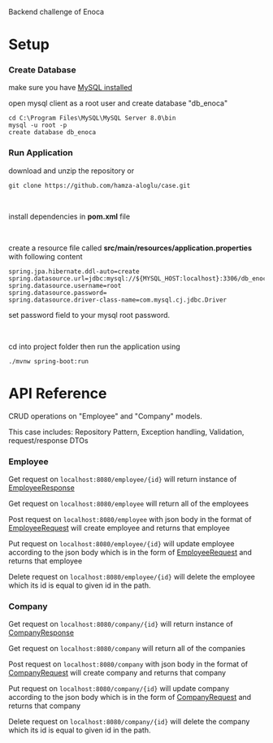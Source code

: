 Backend challenge of Enoca
<br>
# Setup

### Create Database
  make sure you have [MySQL installed](https://dev.mysql.com/downloads/installer/)
  
  open mysql client as a root user and create database "db_enoca"
  ```
  cd C:\Program Files\MySQL\MySQL Server 8.0\bin
  mysql -u root -p
  create database db_enoca
  ``` 
 
 ### Run Application
download and unzip the repository or 
```
git clone https://github.com/hamza-aloglu/case.git
```

<br>

install dependencies in **pom.xml** file


<br>



create a resource file called **src/main/resources/application.properties** with following content
```
spring.jpa.hibernate.ddl-auto=create
spring.datasource.url=jdbc:mysql://${MYSQL_HOST:localhost}:3306/db_enoca
spring.datasource.username=root
spring.datasource.password=
spring.datasource.driver-class-name=com.mysql.cj.jdbc.Driver
```
set password field to your mysql root password.

<br>

cd into project folder then run the application using 
```
./mvnw spring-boot:run
```

# API Reference
CRUD operations on "Employee" and "Company" models.

This case includes: Repository Pattern, Exception handling, Validation, request/response DTOs

### Employee
Get request on ```localhost:8080/employee/{id}``` will return instance of [EmployeeResponse](https://github.com/hamza-aloglu/case/blob/master/src/main/java/com/example/demo/dto/employee/EmployeeResponse.java)

Get request on ```localhost:8080/employee``` will return all of the employees

Post request on ```localhost:8080/employee``` with json body in the format of [EmployeeRequest](https://github.com/hamza-aloglu/case/blob/master/src/main/java/com/example/demo/dto/employee/EmployeeRequest.java) will create employee and returns that employee

Put request on ```localhost:8080/employee/{id}``` will update employee according to the json body which is in the form of [EmployeeRequest](https://github.com/hamza-aloglu/case/blob/master/src/main/java/com/example/demo/dto/employee/EmployeeRequest.java) and returns that employee

Delete request on ```localhost:8080/employee/{id}``` will delete the employee which its id is equal to given id in the path.


### Company
Get request on ```localhost:8080/company/{id}``` will return instance of [CompanyResponse](https://github.com/hamza-aloglu/case/blob/master/src/main/java/com/example/demo/dto/company/CompanyResponse.java) 

Get request on ```localhost:8080/company``` will return all of the companies

Post request on ```localhost:8080/company``` with json body in the format of [CompanyRequest](https://github.com/hamza-aloglu/case/blob/master/src/main/java/com/example/demo/dto/company/CompanyRequest.java) will create company and returns that company

Put request on ```localhost:8080/company/{id}``` will update company according to the json body which is in the form of [CompanyRequest](https://github.com/hamza-aloglu/case/blob/master/src/main/java/com/example/demo/dto/company/CompanyRequest.java) and returns that company

Delete request on ```localhost:8080/company/{id}``` will delete the company which its id is equal to given id in the path.

